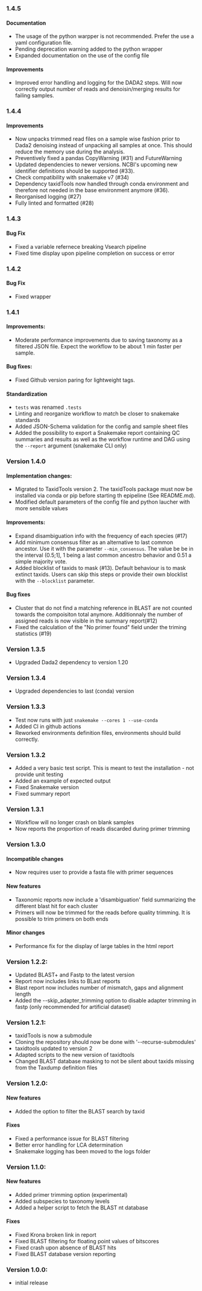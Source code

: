 ### 1.4.5

#### Documentation
* The usage of the python warpper is not recommended. Prefer the use a yaml configuration file. 
* Pending deprecation warning added to the python wrapper
* Expanded documentation on the use of the config file 

#### Improvements
* Improved error handling and logging for the DADA2 steps. Will now correctly output number of reads and denoisin/merging results for failing samples.

### 1.4.4

#### Improvements
* Now unpacks trimmed read files on a sample wise fashion prior to Dada2 denoising instead of unpacking all samples at once. This should reduce the memory use during the analysis.
* Preventively fixed a pandas CopyWarning (#31) and FutureWarning
* Updated dependencies to newer versions. NCBI's upcoming new identifier definitions should be supported (#33).
* Check compatibility with snakemake v7 (#34)
* Dependency taxidTools now handled through conda environment and therefore not needed in the base environment anymore (#36). 
* Reorganised logging (#27)
* Fully linted and formatted (#28)

### 1.4.3

#### Bug Fix
* Fixed a variable refernece breaking Vsearch pipeline
* Fixed time display upon pipeline completion on success or error

### 1.4.2

#### Bug Fix
* Fixed wrapper

### 1.4.1

#### Improvements:
* Moderate performance improvements due to saving taxonomy as a filtered JSON file. Expect the workflow to be about 1 min faster per sample.

#### Bug fixes:
* Fixed Github version paring for lightweight tags. 

#### Standardization
* `tests` was renamed `.tests`
* Linting and reorganize workflow to match be closer to snakemake standards
* Added JSON-Schema validation for the config and sample sheet files
* Added the possibility to export a Snakemake report containing QC summaries and results as well as the workflow runtime and DAG using the `--report` argument (snakemake CLI only)

### Version 1.4.0

#### Implementation changes:

* Migrated to TaxidTools version 2. The taxidTools package must now be installed via conda or pip before starting th epipeline (See README.md).
* Modified default parameters of the config file and python laucher with more sensible values

#### Improvements:
* Expand disambiguation info with the frequency of each species (#17)
* Add minimum consensus filter as an alternative to last common ancestor. Use it with the parameter `--min_consensus`. The value be be in the interval (0.5;1], 1 being a last common ancestro behavior and 0.51 a simple majority vote.
* Added blocklist of taxids to mask (#13). Default behaviour is to mask extinct taxids. Users can skip this steps or provide their own blocklist with the `--blocklist` parameter.

#### Bug fixes
* Cluster that do not find a matching reference in BLAST are not counted towards the compoisiton total anymore. Additionnaly the number of assigned reads is now visible in the summary report(#12)
* Fixed the calculation of the "No primer found" field under the triming statistics (#19)

### Version 1.3.5

* Upgraded Dada2 dependency to version 1.20

### Version 1.3.4

* Upgraded dependencies to last (conda) version

### Version 1.3.3

* Test now runs with just `snakemake --cores 1 --use-conda`
* Added CI in github actions
* Reworked environments definition files, environments should build correctly.

### Version 1.3.2

* Added a very basic test script. This is meant to test the installation - not provide unit testing
* Added an example of expected output
* Fixed Snakemake version
* Fixed summary report

### Version 1.3.1

* Workflow will no longer crash on blank samples
* Now reports the proportion of reads discarded during primer trimming

### Version 1.3.0

#### Incompatible changes

* Now requires user to provide a fasta file with primer sequences

#### New features

* Taxonomic reports now include a 'disambiguation' field summarizing the different blast hit for each cluster
* Primers will now be trimmed for the reads before quality trimming. It is possible to trim primers on both ends

#### Minor changes

* Performance fix for the display of large tables in the html report

### Version 1.2.2:

* Updated BLAST+ and Fastp to the latest version
* Report now includes links to BLast reports
* Blast report now includes number of mismatch, gaps and alignment length
* Added the --skip_adapter_trimming option to disable adapter trimming in fastp (only recommended for artificial dataset)

### Version 1.2.1:

* taxidTools is now a submodule
* Cloning the repository should now be done with '--recurse-submodules'
* taxidtools updated to version 2
* Adapted scripts to the new version of taxidtools
* Changed BLAST database masking to not be silent about taxids missing from the Taxdump definition files

### Version 1.2.0:

#### New features

* Added the option to filter the BLAST search by taxid

#### Fixes

* Fixed a performance issue for BLAST filtering
* Better error handling for LCA determination
* Snakemake logging has been moved to the logs folder

### Version 1.1.0:

#### New features

* Added primer trimming option (experimental)
* Added subspecies to taxonomy levels
* Added a helper script to fetch the BLAST nt database

#### Fixes

* Fixed Krona broken link in report
* Fixed BLAST filtering for floating point values of bitscores
* Fixed crash upon absence of BLAST hits
* Fixed BLAST database version reporting

### Version 1.0.0:

* initial release
